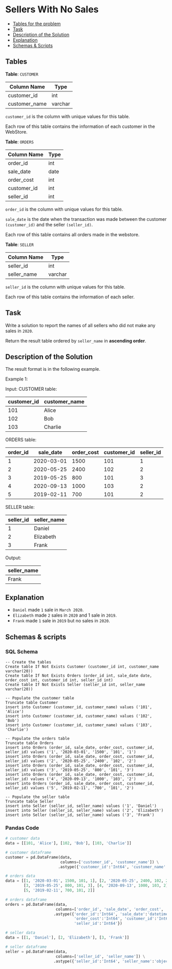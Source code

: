 # Sellers With No Sales

- [Tables for the problem](#tables)
- [Task](#task)
- [Description of the Solution](#description-of-the-solution)
- [Explanation](#explanation)
- [Schemas & Scripts](#schemas--scripts)

## Tables 

**Table**: `CUSTOMER`

| Column Name   | Type    |
|---------------|---------|
| customer_id   | int     |
| customer_name | varchar |

`customer_id` is the column with unique values for this table.

Each row of this table contains the information of each customer in the WebStore.

**Table**: `ORDERS`

| Column Name | Type |
|-------------|------|
| order_id    | int  |
| sale_date   | date |
| order_cost  | int  |
| customer_id | int  |
| seller_id   | int  |

`order_id` is the column with unique values for this table.

`sale_date` is the date when the transaction was made between the customer `(customer_id)`
 and the seller `(seller_id)`.

Each row of this table contains all orders made in the webstore.

**Table**: `SELLER`

| Column Name | Type    |
|-------------|---------|
| seller_id   | int     |
| seller_name | varchar |

`seller_id` is the column with unique values for this table.

Each row of this table contains the information of each seller.

## Task

Write a solution to report the names of all sellers who did not make any sales in `2020`.

Return the result table ordered by `seller_name` in **ascending order**.

## Description of the Solution ##

The result format is in the following example.

Example 1:

Input: 
CUSTOMER table:

| customer_id | customer_name |
|-------------|---------------|
| 101         | Alice         |
| 102         | Bob           |
| 103         | Charlie       |

ORDERS table:

| order_id | sale_date  | order_cost | customer_id | seller_id |
|----------|------------|------------|-------------|-----------|
| 1        | 2020-03-01 | 1500       | 101         | 1         |
| 2        | 2020-05-25 | 2400       | 102         | 2         |
| 3        | 2019-05-25 | 800        | 101         | 3         |
| 4        | 2020-09-13 | 1000       | 103         | 2         |
| 5        | 2019-02-11 | 700        | 101         | 2         |

SELLER table:

| seller_id | seller_name |
|-----------|-------------|
| 1         | Daniel      |
| 2         | Elizabeth   |
| 3         | Frank       |

Output: 

| seller_name |
|-------------|
| Frank       |

## Explanation ##

- `Daniel` made `1` sale in `March 2020`.
- `Elizabeth` made `2` sales in `2020` and 1 sale in `2019`.
- `Frank` made `1` sale in `2019` but no sales in `2020`.

## Schemas & scripts

### SQL Schema

```genericsql
-- Create the tables
Create table If Not Exists Customer (customer_id int, customer_name varchar(20))
Create table If Not Exists Orders (order_id int, sale_date date, order_cost int, customer_id int, seller_id int)
Create table If Not Exists Seller (seller_id int, seller_name varchar(20))

-- Populate the customer table
Truncate table Customer
insert into Customer (customer_id, customer_name) values ('101', 'Alice')
insert into Customer (customer_id, customer_name) values ('102', 'Bob')
insert into Customer (customer_id, customer_name) values ('103', 'Charlie')
    
-- Populate the orders table
Truncate table Orders
insert into Orders (order_id, sale_date, order_cost, customer_id, seller_id) values ('1', '2020-03-01', '1500', '101', '1')
insert into Orders (order_id, sale_date, order_cost, customer_id, seller_id) values ('2', '2020-05-25', '2400', '102', '2')
insert into Orders (order_id, sale_date, order_cost, customer_id, seller_id) values ('3', '2019-05-25', '800', '101', '3')
insert into Orders (order_id, sale_date, order_cost, customer_id, seller_id) values ('4', '2020-09-13', '1000', '103', '2')
insert into Orders (order_id, sale_date, order_cost, customer_id, seller_id) values ('5', '2019-02-11', '700', '101', '2')

-- Populate the seller table
Truncate table Seller
insert into Seller (seller_id, seller_name) values ('1', 'Daniel')
insert into Seller (seller_id, seller_name) values ('2', 'Elizabeth')
insert into Seller (seller_id, seller_name) values ('3', 'Frank')
```

### Pandas Code

```python
# customer data
data = [[101, 'Alice'], [102, 'Bob'], [103, 'Charlie']]

# customer dataframe
customer = pd.DataFrame(data,
                        columns=['customer_id', 'customer_name']) \
                       .astype({'customer_id':'Int64', 'customer_name':'object'})

# orders data
data = [[1, '2020-03-01', 1500, 101, 1], [2, '2020-05-25', 2400, 102, 2], 
        [3, '2019-05-25', 800, 101, 3], [4, '2020-09-13', 1000, 103, 2], 
        [5, '2019-02-11', 700, 101, 2]]

# orders dataframe
orders = pd.DataFrame(data, 
                      columns=['order_id', 'sale_date', 'order_cost', 'customer_id', 'seller_id']) \
                     .astype({'order_id':'Int64', 'sale_date':'datetime64[ns]', 
                              'order_cost':'Int64', 'customer_id':'Int64', 
                              'seller_id':'Int64'})

# seller data
data = [[1, 'Daniel'], [2, 'Elizabeth'], [3, 'Frank']]

# seller dataframe
seller = pd.DataFrame(data, 
                      columns=['seller_id', 'seller_name']) \
                     .astype({'seller_id':'Int64', 'seller_name':'object'})
```